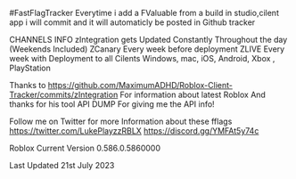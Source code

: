 #FastFlagTracker
Everytime i add a FValuable  from a build in studio,cilent app i will commit and it will automaticly be posted in Github tracker 

CHANNELS INFO
zIntegration gets Updated Constantly Throughout the day (Weekends Included)
ZCanary Every week before deployment
ZLIVE Every week with Deployment to all Cilents Windows, mac, iOS, Android, Xbox , PlayStation 

Thanks to https://github.com/MaximumADHD/Roblox-Client-Tracker/commits/zIntegration For information about latest Roblox
And thanks for his tool API DUMP For giving me the API info!

Follow me on Twitter for more Information about these fflags
https://twitter.com/LukePlayzzRBLX
 https://discord.gg/YMFAt5y74c

 Roblox Current Version 0.586.0.5860000

Last Updated 21st July 2023